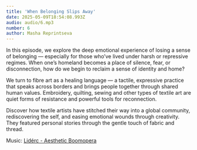 ```yaml
---
title: 'When Belonging Slips Away'
date: 2025-05-09T18:54:08.993Z
audio: audio/6.mp3
number: 6
author: Masha Reprintseva
---
```


In this episode, we explore the deep emotional experience of losing a sense of belonging — especially for those who’ve lived under harsh or repressive regimes. When one’s homeland becomes a place of silence, fear, or disconnection, how do we begin to reclaim a sense of identity and home?

We turn to fibre art as a healing language — a tactile, expressive practice that speaks across borders and brings people together through shared human values. Embroidery, quilting, sewing and other types of textile art are quiet forms of resistance and powerful tools for reconnection.

Discover how textile artists have stitched their way into a global community, rediscovering the self, and easing emotional wounds through creativity. They featured personal stories through the gentle touch of fabric and thread.

Music: [Lidérc - Aesthetic Boomopera](https://pixabay.com/music/beats-aesthetic-boomopera-podcast-lofi-lounge-intro-music-15s-seconds-149967/)
